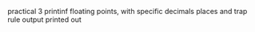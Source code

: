 practical 3
printinf floating points, with specific decimals places 
and trap rule output printed out
